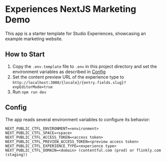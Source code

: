 # Experiences NextJS Marketing Demo

This app is a starter template for Studio Experiences, showcasing an example marketing website.

## How to Start

1. Copy the `.env.template` file to `.env` in this project directory and set the environment variables as described in [Config](#config)
2. Set the content preview URL of the experience type to `http://localhost:3000/{locale}/{entry.fields.slug}?expEditorMode=true`
3. Run `npm run dev`

## Config

The app reads several environment variables to configure its behavior:

```
NEXT_PUBLIC_CTFL_ENVIRONMENT=<environment>
NEXT_PUBLIC_CTFL_SPACE=<space>
NEXT_PUBLIC_CTFL_ACCESS_TOKEN=<access token>
NEXT_PUBLIC_CTFL_PREVIEW_ACCESS_TOKEN=<preview access token>
NEXT_PUBLIC_CTFL_EXPERIENCE_TYPE=<experience type>
NEXT_PUBLIC_CTFL_DOMAIN=<domain> (contentful.com (prod) or flinkly.com (staging))
```
